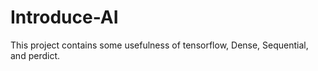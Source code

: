 # Introduce-AI
This project contains some usefulness of tensorflow, Dense, Sequential, and perdict.
